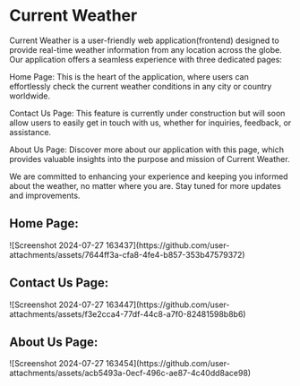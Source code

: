 # Current Weather

Current Weather is a user-friendly web application(frontend) designed to provide real-time weather information from any location across the globe. Our application offers a seamless experience with three dedicated pages:

Home Page: This is the heart of the application, where users can effortlessly check the current weather conditions in any city or country worldwide.

Contact Us Page: This feature is currently under construction but will soon allow users to easily get in touch with us, whether for inquiries, feedback, or assistance.

About Us Page: Discover more about our application with this page, which provides valuable insights into the purpose and mission of Current Weather.

We are committed to enhancing your experience and keeping you informed about the weather, no matter where you are. Stay tuned for more updates and improvements.

<h2>Home Page:</h2>
![Screenshot 2024-07-27 163437](https://github.com/user-attachments/assets/7644ff3a-cfa8-4fe4-b857-353b47579372)

<h2>Contact Us Page:</h2>
![Screenshot 2024-07-27 163447](https://github.com/user-attachments/assets/f3e2cca4-77df-44c8-a7f0-82481598b8b6)


<h2>About Us Page:</h2>
![Screenshot 2024-07-27 163454](https://github.com/user-attachments/assets/acb5493a-0ecf-496c-ae87-4c40dd8ace98)

 
 
